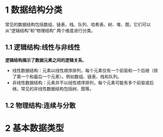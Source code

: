 # 1 数据结构分类
常见的数据结构包括数组、链表、栈、队列、哈希表、树、堆、图，它们可以从“逻辑结构”和“物理结构” 两个维度进行分类。

## 1.1 逻辑结构:线性与非线性
**逻辑结构揭示了数据元素之间的逻辑关系**。
- 线性数据结构：元素以线性顺序排列，每个元素仅有一个前驱和一个后继（除了第一个和最后一个元素）。例如数组、链表、栈和队列。
- 非线性数据结构：元素并不以线性顺序排列，每个元素可能有多个前驱或后继。常见的非线性数据结构包括树、图等。

## 1.2 物理结构:连续与分散

# 2 基本数据类型
